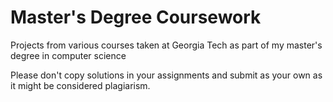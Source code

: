 # Master's Degree Coursework
Projects from various courses taken at Georgia Tech as part of my master's degree in computer science

Please don't copy solutions in your assignments and submit as your own as it might be considered plagiarism.
